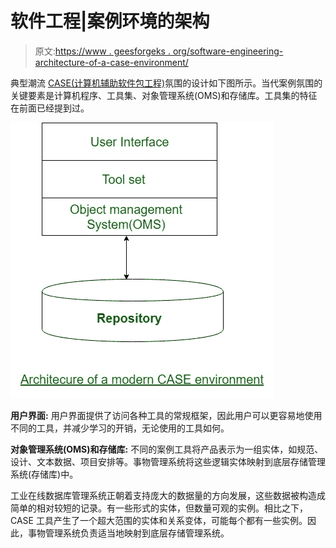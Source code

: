 # 软件工程|案例环境的架构

> 原文:[https://www . geesforgeks . org/software-engineering-architecture-of-a-case-environment/](https://www.geeksforgeeks.org/software-engineering-architecture-of-a-case-environment/)

典型潮流 [CASE(计算机辅助软件包工程)](https://www.geeksforgeeks.org/software-engineering-case-tool-and-its-scope/)氛围的设计如下图所示。当代案例氛围的关键要素是计算机程序、工具集、对象管理系统(OMS)和存储库。工具集的特征在前面已经提到过。

![](img/e6717ce1042c18c5b0fcf0aa214dc116.png)

**用户界面:**
用户界面提供了访问各种工具的常规框架，因此用户可以更容易地使用不同的工具，并减少学习的开销，无论使用的工具如何。

**对象管理系统(OMS)和存储库:**
不同的案例工具将产品表示为一组实体，如规范、设计、文本数据、项目安排等。事物管理系统将这些逻辑实体映射到底层存储管理系统(存储库)中。

工业在线数据库管理系统正朝着支持庞大的数据量的方向发展，这些数据被构造成简单的相对较短的记录。有一些形式的实体，但数量可观的实例。相比之下，CASE 工具产生了一个超大范围的实体和关系变体，可能每个都有一些实例。因此，事物管理系统负责适当地映射到底层存储管理系统。